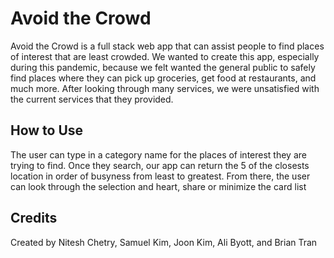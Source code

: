 # Avoid the Crowd

Avoid the Crowd is a full stack web app that can assist people to find places of interest that are least crowded.
We wanted to create this app, especially during this pandemic, because we felt wanted the general public to safely find 
places where they can pick up groceries, get food at restaurants, and much more. After looking through many services, we 
were unsatisfied with the current services that they provided.

## How to Use

The user can type in a category name for the places of interest they are trying to find. Once they search, our app can return the 5 of the
closests location in order of busyness from least to greatest. From there, the user can look through the selection and heart, share or minimize the card list 

## Credits
Created by Nitesh Chetry, Samuel Kim, Joon Kim, Ali Byott, and Brian Tran


